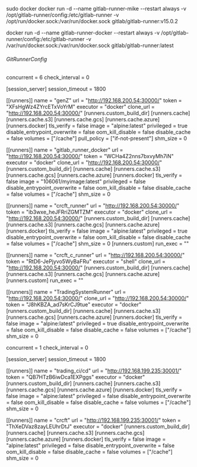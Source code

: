 sudo docker docker run -d --name gitlab-runner-mike --restart always -v /opt/gitlab-runner/config:/etc/gitlab-runner 
-v /opt/run/docker.sock:/var/run/docker.sock gitlab/gitlab-runner:v15.0.2



docker run -d --name gitlab-runner-docker --restart always -v /opt/gitlab-runner/config:/etc/gitlab-runner -v /var/run/docker.sock:/var/run/docker.sock gitlab/gitlab-runner:latest













###### GitRunnerConfig



concurrent = 6
check_interval = 0

[session_server]
  session_timeout = 1800

[[runners]]
  name = "genZ"
  url = "http://192.168.200.54:30000/"
  token = "XFsHgWz4ZYrcETxVoYrM"
  executor = "docker"
  clone_url = "http://192.168.200.54:30000/"
  [runners.custom_build_dir]
  [runners.cache]
    [runners.cache.s3]
    [runners.cache.gcs]
    [runners.cache.azure]
  [runners.docker]
    tls_verify = false
    image = "alpine:latest"
    privileged = true
    disable_entrypoint_overwrite = false
    oom_kill_disable = false
    disable_cache = false
    volumes = ["/cache"]
    pull_policy = ["if-not-present"]
    shm_size = 0

[[runners]]
  name = "gitlab_runner_docker"
  url = "http://192.168.200.54:30000/"
  token = "WCHa4Z2nns7bxvyMh7iN"
  executor = "docker"
  clone_url = "http://192.168.200.54:30000/"
  [runners.custom_build_dir]
  [runners.cache]
    [runners.cache.s3]
    [runners.cache.gcs]
    [runners.cache.azure]
  [runners.docker]
    tls_verify = false
    image = "106061/myimage:latest"
    privileged = false
    disable_entrypoint_overwrite = false
    oom_kill_disable = false
    disable_cache = false
    volumes = ["/cache"]
    shm_size = 0

[[runners]]
  name = "crcft_runner"
  url = "http://192.168.200.54:30000/"
  token = "ib3wxe_heJFRriZGMTZM"
  executor = "docker"
  clone_url = "http://192.168.200.54:30000/"
  [runners.custom_build_dir]
  [runners.cache]
    [runners.cache.s3]
    [runners.cache.gcs]
    [runners.cache.azure]
  [runners.docker]
    tls_verify = false
    image = "alpine:latest"
    privileged = true
    disable_entrypoint_overwrite = false
    oom_kill_disable = false
    disable_cache = false
    volumes = ["/cache"]
    shm_size = 0
  [runners.custom]
    run_exec = ""

[[runners]]
  name = "crcft_c_runner"
  url = "http://192.168.200.54:30000/"
  token = "RtD6-JePjyvo5WyBaFRu"
  executor = "shell"
  clone_url = "http://192.168.200.54:30000/"
  [runners.custom_build_dir]
  [runners.cache]
    [runners.cache.s3]
    [runners.cache.gcs]
    [runners.cache.azure]
  [runners.custom]
    run_exec = ""

[[runners]]
  name = "TradingSystemRunner"
  url = "http://192.168.200.54:30000/"
  clone_url = "http://192.168.200.54:30000/"
  token = "J8hKBZA_ad7sKrCJ9tue"
  executor = "docker"
  [runners.custom_build_dir]
  [runners.cache]
    [runners.cache.s3]
    [runners.cache.gcs]
    [runners.cache.azure]
  [runners.docker]
    tls_verify = false
    image = "alpine:latest"
    privileged = true
    disable_entrypoint_overwrite = false
    oom_kill_disable = false
    disable_cache = false
    volumes = ["/cache"]
    shm_size = 0


concurrent = 1
check_interval = 0

[session_server]
  session_timeout = 1800

[[runners]]
  name = "trading_ci/cd"
  url = "http://192.168.199.235:30001/"
  token = "QB7HTzB6iwDca1EXPggs"
  executor = "docker"
  [runners.custom_build_dir]
  [runners.cache]
    [runners.cache.s3]
    [runners.cache.gcs]
    [runners.cache.azure]
  [runners.docker]
    tls_verify = false
    image = "alpine:latest"
    privileged = false
    disable_entrypoint_overwrite = false
    oom_kill_disable = false
    disable_cache = false
    volumes = ["/cache"]
    shm_size = 0

[[runners]]
  name = "crcft"
  url = "http://192.168.199.235:30001/"
  token = "ThXeDVaz8zayLEUhrDtJ"
  executor = "docker"
  [runners.custom_build_dir]
  [runners.cache]
    [runners.cache.s3]
    [runners.cache.gcs]
    [runners.cache.azure]
  [runners.docker]
    tls_verify = false
    image = "alpine:latest"
    privileged = false
    disable_entrypoint_overwrite = false
    oom_kill_disable = false
    disable_cache = false
    volumes = ["/cache"]
    shm_size = 0
